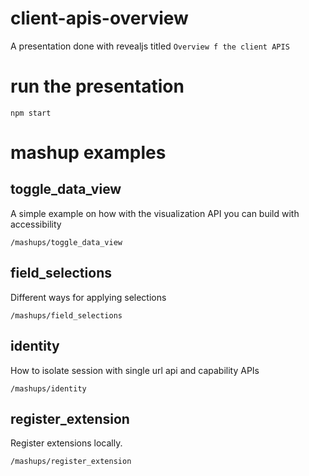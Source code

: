 # client-apis-overview
A presentation done with revealjs titled `Overview f the client APIS`

# run the presentation
```
npm start
```

# mashup examples
## toggle_data_view
A simple example on how with the visualization API you can build with accessibility

`/mashups/toggle_data_view` 

## field_selections
Different ways for applying selections

`/mashups/field_selections` 

## identity
How to isolate session with single url api and capability APIs

`/mashups/identity` 

## register_extension
Register extensions locally.

`/mashups/register_extension` 